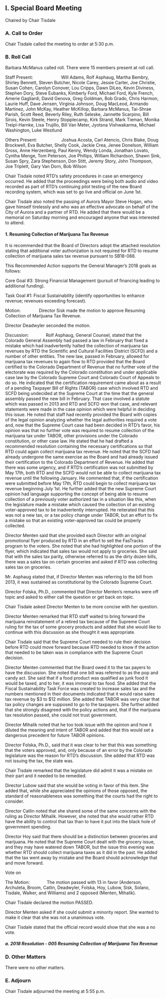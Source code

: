 ## I. Special Board Meeting

Chaired by Chair Tisdale

### A. Call to Order

Chair Tisdale called the meeting to order at 5:30 p.m.

### B. Roll Call

Barbara McManus called roll. There were 15 members present at roll call.

Staff Present:                       Will Adams, Rolf Asphaug, Martha Bembry, Shirley Bennett, Steven Butcher, Nicole Carey, Jessie Carter, Joe Christie, Susan Cohen, Carolyn Conover, Lou Cripps, Dawn DiLeo, Kevin Diviness, Stephen Dory, Steve Eubanks, Kimberly Ford, Michael Ford, Kyle French, Amerie Gagliardi, David Genova, Greg Goldman, Bob Grado, Chris Harmon, Laurie Huff, Dave Jensen, Virginia Johnson, Doug MacLeod, Armando Martinez, John McKay, Heather McKillop, Barbara McManus, Tai-Shrae Parish, Scott Reed, Beverly Riley, Ruth Seleske, Jannette Scarpino, Bill Sirois, Kevin Steele, Henry Stopplecamp, Kirk Strand, Mark Tieman, Monika Treipl-Harnke, Lisa Trujillo, Bill Van Meter, Jyotsna Vishwakarma, Michael Washington, Luke Westlund

Others Present:                    Joshua Acosta, Carl Atencio, Chris Blake, Doug Brockwell, Eva Butcher, Shelly Cook, Jackie Crea, Jenee Donelson, William Gross, Anne Herzenberg, Paul Kenny, Wendy Londa, Jonathan Lovato, Cyntha Menge, Tom Peterson, Joe Phillips, William Richardson, Shawn Sink, Susan Spry, Zara Stephenson, Don Stitt, Jeremy Story, John Thompson, Joe Triplett, Gary Van Dorn, Bob Wilson

Chair Tisdale noted RTD’s safety procedures in case an emergency occurred. He added that the proceedings were being both audio and video recorded as part of RTD’s continuing pilot testing of the new Board recording system, which was set to go live and official on June 1st.

Chair Tisdale also noted the passing of Aurora Mayor Steve Hogan, who gave himself tirelessly and who was an effective advocate on behalf of the City of Aurora and a partner of RTD. He added that there would be a memorial on Saturday morning and encouraged anyone that was interested to attend.

#### 1. Resuming Collection of Marijuana Tax Revenue

It is recommended that the Board of Directors adopt the attached resolution stating that additional voter authorization is not required for RTD to resume collection of marijuana sales tax revenue pursuant to SB18-088.

This Recommended Action supports the General Manager’s 2018 goals as follows:

Core Goal #3: Strong Financial Management (pursuit of financing leading to additional funding).

Task Goal #1: Fiscal Sustainability (identify opportunities to enhance revenue; revenues exceeding forecast).

Motion:               Director Sisk made the motion to approve Resuming Collection of Marijuana Tax Revenue.

Director Deadwyler seconded the motion.

Discussion:              Rolf Asphaug, General Counsel, stated that the Colorado General Assembly had passed a law in February that fixed a mistake which had inadvertently halted the collection of marijuana tax revenues by RTD the Scientific and Cultural Facilities District (SCFD) and a number of other entities. The new law, passed in February, allowed for marijuana tax revenues to again flow to RTD provided that the Board certified to the Colorado Department of Revenue that no further vote of the electorate was required by the Colorado constitution and under applicable case law by the Colorado Supreme Court and Colorado Court of Appeals to do so. He indicated that the certification requirement came about as a result of a pending Taxpayer Bill of Rights (TABOR) case which involved RTD and SCFD being undecided at the Supreme Court at the time that the general assembly passed the new bill in February. That case involved a statute which was passed in 2013 and RTD and SCFD won that case, and relevant statements were made in the case opinion which were helpful in deciding this issue. He noted that staff had recently provided the Board with copies of the legal opinion analyzing whether the legal authorities required a vote and, now that the Supreme Court case had been decided in RTD’s favor, his opinion was that no further vote was required to resume collection of the marijuana tax under TABOR, other provisions under the Colorado constitution, or other case law. He stated that he had drafted a recommended resolution containing the necessary certifications so that RTD could again collect marijuana tax revenue. He noted that the SCFD had already undergone the same exercise as the Board and had already issued their certification to the Colorado Department of Revenue. He added that there was some urgency, and if RTD’s certification was not submitted by May 17th, both RTD and the SCFD would not be able to collect marijuana tax revenue until the following January. He commented that, if the certification were submitted before May 17th, RTD could begin to collect marijuana tax revenue beginning July 1st. He further added that the new Supreme Court opinion had language supporting the concept of being able to resume collection of a previously voter authorized tax in a situation like this, when the legislature made a mistake which caused the collection of an existing voter-approved tax to be inadvertently interrupted. He reiterated that this was not a new tax, or a tax policy change under TABOR, but an effort to fix a mistake so that an existing voter-approved tax could be properly collected.

Director Menten said that she provided each Director with an original promotional flyer produced by RTD in an effort to sell the FasTracks program to the voters. She noted that she had highlighted one portion of the flyer, which indicated that sales tax would not apply to groceries. She said that with the sales tax parity, otherwise referred to as the dirty dozen bills, there was a sales tax on certain groceries and asked if RTD was collecting sales tax on groceries.

Mr. Asphaug stated that, if Director Menten was referring to the bill from 2013, it was sustained as constitutional by the Colorado Supreme Court.

Director Folska, Ph.D., commented that Director Menten’s remarks were off topic and asked to either call the question or get back on topic.

Chair Tisdale asked Director Menten to be more concise with her question.

Director Menten remarked that RTD staff waited to bring forward the marijuana reinstatement of a retired tax because of the Supreme Court ruling for the tax of some grocery products and added that she would like to continue with this discussion as she thought it was appropriate.

Chair Tisdale said that the Supreme Court needed to rule their decision before RTD could move forward because RTD needed to know if the action that needed to be taken was in compliance with the Supreme Court decision.

Director Menten commented that the Board owed it to the tax payers to have the discussion. She noted that one bill was referred to as the pop and candy act. She said that if a food product was qualified as junk food it would be taxed, and to her, it was immoral to tax food. She added that the Fiscal Sustainability Task Force was created to increase sales tax and the numbers mentioned in their documents indicated that it would raise sales tax revenue by $3 to $12 million. She added that TABOR was very clear that tax policy changes are supposed to go to the taxpayers. She further added that she strongly disagreed with the policy actions and, that if the marijuana tax resolution passed, she could not trust government.

Director Mihalik noted that he too took issue with the opinion and how it diluted the meaning and intent of TABOR and added that this would set a dangerous precedent for future TABOR opinions.

Director Folska, Ph.D., said that it was clear to her that this was something that the voters approved, and, only because of an error by the Colorado legislature was the reason for RTD’s discussion. She added that RTD was not issuing the tax, the state was.

Chair Tisdale remarked that the legislature did admit it was a mistake on their part and it needed to be remedied.

Director Lubow said that she would be voting in favor of this item. She added that, while she appreciated the opinions of those opposed, the standard of reasonableness was something that the courts had the right to consider.

Director Catlin noted that she shared some of the same concerns with the ruling as Director Mihalik. However, she noted that she would rather RTD have the ability to control that tax than to have it put into the black hole of government spending.

Director Hoy said that there should be a distinction between groceries and marijuana. He noted that the Supreme Court dealt with the grocery issue, and they may have watered down TABOR, but the issue this evening was whether RTD should collect marijuana taxes as it did in the past. He added that the tax went away by mistake and the Board should acknowledge that and move forward.

Vote on

The Motion:              The motion passed with 13 in favor (Anderson, Archuleta, Broom, Catlin, Deadwyler, Folska, Hoy, Lubow, Sisk, Solano, Tisdale, Walker, and Williams) and 2 opposed (Menten, Mihalik).

Chair Tisdale declared the motion PASSED.

Director Menten asked if she could submit a minority report. She wanted to make it clear that she was not a unanimous vote.

Chair Tisdale stated that the official record would show that she was a no vote.

##### a. 2018 Resolution - 005 Resuming Collection of Marijuana Tax Revenue

### D. Other Matters

There were no other matters.

### E. Adjourn

Chair Tisdale adjourned the meeting at 5:55 p.m.